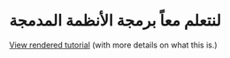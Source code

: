 # لنتعلم معاً برمجة الأنظمة المدمجة

[View rendered tutorial]({{site.url}}) (with more details on what this is.)
